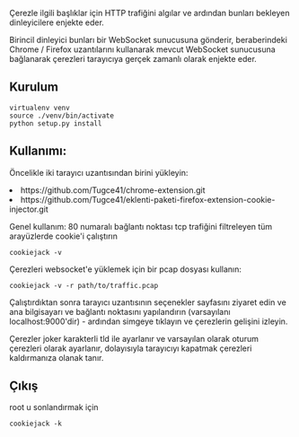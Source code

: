 Çerezle ilgili başlıklar için HTTP trafiğini algılar ve ardından bunları bekleyen dinleyicilere enjekte eder.

Birincil dinleyici bunları bir WebSocket sunucusuna gönderir, beraberindeki Chrome / Firefox uzantılarını kullanarak mevcut WebSocket sunucusuna bağlanarak çerezleri tarayıcıya gerçek zamanlı olarak enjekte eder.


<h2>Kurulum</h2>

```
virtualenv venv
source ./venv/bin/activate
python setup.py install
```

<h2>Kullanımı:</h2>

Öncelikle iki tarayıcı uzantısından birini yükleyin:

<li>https://github.com/Tugce41/chrome-extension.git</li>
<li>https://github.com/Tugce41/eklenti-paketi-firefox-extension-cookie-injector.git</li>


Genel kullanım:
80 numaralı bağlantı noktası tcp trafiğini filtreleyen tüm arayüzlerde cookie'i çalıştırın

```
cookiejack -v
```

Çerezleri websocket'e yüklemek için bir pcap dosyası kullanın:

```
cookiejack -v -r path/to/traffic.pcap
```

Çalıştırdıktan sonra tarayıcı uzantısının seçenekler sayfasını ziyaret edin ve ana bilgisayarı ve bağlantı noktasını yapılandırın (varsayılanı localhost:9000'dir) - ardından simgeye tıklayın ve çerezlerin gelişini izleyin.

Çerezler joker karakterli tld ile ayarlanır ve varsayılan olarak oturum çerezleri olarak ayarlanır, dolayısıyla tarayıcıyı kapatmak çerezleri kaldırmanıza olanak tanır.



<h2>Çıkış</h2>

root u sonlandırmak için

```
cookiejack -k
```


